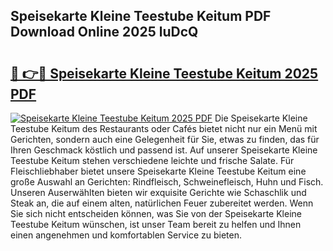 ## Speisekarte Kleine Teestube Keitum PDF Download Online 2025 luDcQ

# <h2><a href="http://gc8q795.nevu.top/?p=Speisekarte+Kleine+Teestube+Keitum">🔗 👉🔴 Speisekarte Kleine Teestube Keitum 2025 PDF</a></h2>

[![Speisekarte Kleine Teestube Keitum 2025 PDF](https://i.imgur.com/dBaPXMq.png)](http://gc8q795.nevu.top/?p=Speisekarte+Kleine+Teestube+Keitum)
Die Speisekarte Kleine Teestube Keitum des Restaurants oder Cafés bietet nicht nur ein Menü mit Gerichten, sondern auch eine Gelegenheit für Sie, etwas zu finden, das für Ihren Geschmack köstlich und passend ist. Auf unserer Speisekarte Kleine Teestube Keitum stehen verschiedene leichte und frische Salate. Für Fleischliebhaber bietet unsere Speisekarte Kleine Teestube Keitum eine große Auswahl an Gerichten: Rindfleisch, Schweinefleisch, Huhn und Fisch. Unseren Auserwählten bieten wir exquisite Gerichte wie Schaschlik und Steak an, die auf einem alten, natürlichen Feuer zubereitet werden. Wenn Sie sich nicht entscheiden können, was Sie von der Speisekarte Kleine Teestube Keitum wünschen, ist unser Team bereit zu helfen und Ihnen einen angenehmen und komfortablen Service zu bieten.
